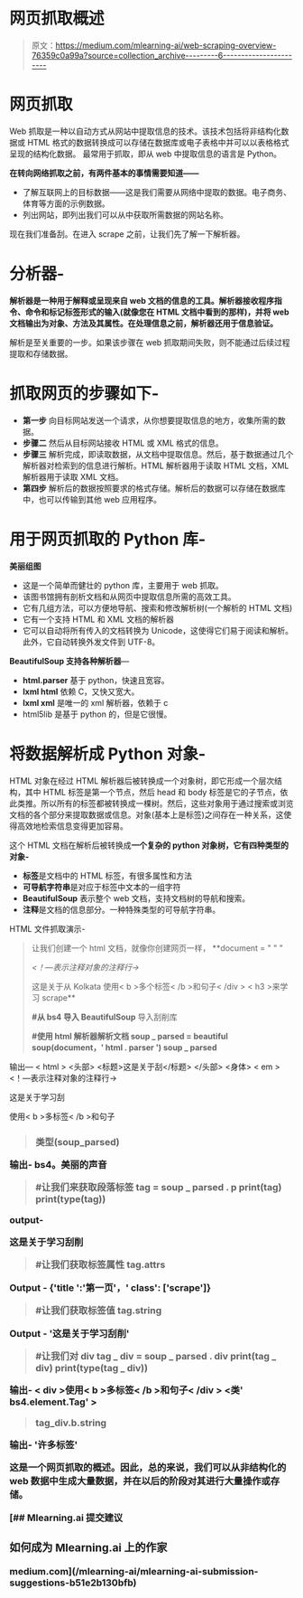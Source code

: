 # 网页抓取概述

> 原文：<https://medium.com/mlearning-ai/web-scraping-overview-76359c0a99a?source=collection_archive---------6----------------------->

# 网页抓取

Web 抓取是一种以自动方式从网站中提取信息的技术。该技术包括将非结构化数据或 HTML 格式的数据转换成可以存储在数据库或电子表格中并可以以表格格式呈现的结构化数据。
最常用于抓取，即从 web 中提取信息的语言是 Python。

**在转向网络抓取之前，有两件基本的事情需要知道——**

*   了解互联网上的目标数据——这是我们需要从网络中提取的数据。电子商务、体育等方面的示例数据。
*   列出网站，即列出我们可以从中获取所需数据的网站名称。

现在我们准备刮。在进入 scrape 之前，让我们先了解一下解析器。

# 分析器-

**解析器是一种用于解释或呈现来自 web 文档的信息的工具。解析器接收程序指令、命令和标记标签形式的输入(就像您在 HTML 文档中看到的那样)，并将 web 文档输出为对象、方法及其属性。在处理信息之前，解析器还用于信息验证。**

解析是至关重要的一步。如果该步骤在 web 抓取期间失败，则不能通过后续过程提取和存储数据。

# 抓取网页的步骤如下-

*   **第一步**
    向目标网站发送一个请求，从你想要提取信息的地方，收集所需的数据。
*   **步骤二**
    然后从目标网站接收 HTML 或 XML 格式的信息。
*   **步骤三**
    解析完成，即读取数据，从文档中提取信息。然后，基于数据通过几个解析器对检索到的信息进行解析。HTML 解析器用于读取 HTML 文档，XML 解析器用于读取 XML 文档。
*   **第四步**
    解析后的数据按照要求的格式存储。解析后的数据可以存储在数据库中，也可以传输到其他 web 应用程序。

# 用于网页抓取的 Python 库-

**美丽组图**

*   这是一个简单而健壮的 python 库，主要用于 web 抓取。
*   该图书馆拥有剖析文档和从网页中提取信息所需的高效工具。
*   它有几组方法，可以方便地导航、搜索和修改解析树(一个解析的 HTML 文档)
*   它有一个支持 HTML 和 XML 文档的解析器
*   它可以自动将所有传入的文档转换为 Unicode，这使得它们易于阅读和解析。此外，它自动转换外发文件到 UTF-8。

**BeautifulSoup 支持各种解析器**—

*   **html.parser** 基于 python，快速且宽容。
*   **lxml html** 依赖 C，又快又宽大。
*   **lxml xml** 是唯一的 xml 解析器，依赖于 c
*   html5lib 是基于 python 的，但是它很慢。

# 将数据解析成 Python 对象-

HTML 对象在经过 HTML 解析器后被转换成一个对象树，即它形成一个层次结构，其中 HTML 标签是第一个节点，然后 head 和 body 标签是它的子节点，依此类推。所以所有的标签都被转换成一棵树。然后，这些对象用于通过搜索或浏览文档的各个部分来提取数据或信息。对象(基本上是标签)之间存在一种关系，这使得高效地检索信息变得更加容易。

这个 HTML 文档在解析后被转换成**一个复杂的 python 对象树，它有四种类型的对象-**

*   **标签**是文档中的 HTML 标签，有很多属性和方法
*   **可导航字符串**是对应于标签中文本的一组字符
*   **BeautifulSoup** 表示整个 web 文档，支持文档树的导航和搜索。
*   **注释**是文档的信息部分。一种特殊类型的可导航字符串。

HTML 文件抓取演示-

> 让我们创建一个 html 文档，就像你创建网页一样，
> **document = " " "
> <html>
> <head>
> <title>这是关于刮</title>
> </head>
> <body>
> <em><！—表示注释对象的注释行→</em>
> <p title = " First page " class = " scrape ">这是关于从 Kolkata 使用< b >多个标签< /b >和句子< /div >
> < h3 >来学习 scrape**
> 
> **#从 bs4 导入 BeautifulSoup** 导入刮削库
> 
> **#使用 html 解析器解析文档
> soup _ parsed = beautiful soup(document，' html . parser ')
> soup _ parsed**

输出—
< html >
<头部>
<标题>这是关于刮</标题>
</头部>
<身体>
< em > <！—表示注释对象的注释行→</em>
<p class = " scrape " title = " First page ">这是关于学习刮</p>
<div>使用< b >多标签< /b >和句子</div>
<H3>

> **类型(soup_parsed)**

输出-
bs4。美丽的声音

> **#让我们来获取段落标签
> tag = soup _ parsed . p
> print(tag)
> print(type(tag))**

output-
<p class = " scrape " title = " First page ">这是关于学习刮削</p>
<class ' bs4 . element . tag '>

> **#让我们获取标签属性
> tag.attrs**

Output -
{'title ':'第一页'，' class': ['scrape']}

> **#让我们获取标签值
> tag.string**

Output -
'这是关于学习刮削'

> **#让我们对 div
> tag _ div = soup _ parsed . div
> print(tag _ div)
> print(type(tag _ div))**

输出-
< div >使用< b >多标签< /b >和句子< /div >
<类' bs4.element.Tag' >

> **tag_div.b.string**

输出-
'许多标签'

这是一个网页抓取的概述。因此，总的来说，我们可以从非结构化的 web 数据中生成大量数据，并在以后的阶段对其进行大量操作或存储。

[](/mlearning-ai/mlearning-ai-submission-suggestions-b51e2b130bfb) [## Mlearning.ai 提交建议

### 如何成为 Mlearning.ai 上的作家

medium.com](/mlearning-ai/mlearning-ai-submission-suggestions-b51e2b130bfb)